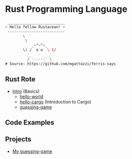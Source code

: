 # Rust Programming Language

```bash
 __________________________
< Hello fellow Rustacean! >
 --------------------------
        \
         \
            _~^~^~_
        \) /  o o  \ (/
          '_   -   _'
          / '-----' \
# Source: https://github.com/mgattozzi/ferris-says
```


## Rust Rote
- [Intro](./intro.md) (Basics)
  - [hello-world](./hello-world.md)
  - [hello-cargo](./hello-cargo.md) (Introduction to Cargo)
  - [guessing-game](./guessing-game.md)
  

## Code Examples

## Projects
- [My guessing-game](https://github.com/feg59crz/rust-my-guessing-game)